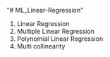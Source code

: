 "# ML_Linear-Regression" 

1. Linear Regression
2. Multiple Linear Regression
3. Polynomial Linear Regression
4. Multi collinearity 

